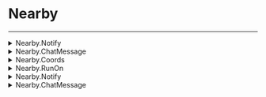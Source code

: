 # Nearby
---
<details><summary markdown="span">
Nearby.Notify</summary>

---

#### Notify all players within a specified distance of you

##### `Client`
##### Lib.Nearby.Notify(distance, message, type, duration)

#### Parameters
- **distance**: number - The distance to notify players within
- **message**: string - The message to send to players
- **type**: "success" | "error" - The type of notification to send
- **duration**: number - The duration of the notification
#### Return
- **return**: boolean, string? - true if successful, false and error message if not

---
</details>

<details><summary markdown="span">
Nearby.ChatMessage</summary>

---

#### Send a chat message to all players within a specified distance of you

##### `Client`
##### Lib.Nearby.ChatMessage(distance, message)

#### Parameters
- **distance**: number - The distance to send the chat message to players within
- **message**: string - The message to send to players
#### Return
- **return**: boolean, string? - true if successful, false and error message if not

---
</details>

<details><summary markdown="span">
Nearby.Coords</summary>

---

#### Get players near a specified entity or coordinates

##### `Server`
##### Lib.Nearby.Coords(v3, distance)

#### Parameters
- **v3**: number | vector3 - The entity or coordinates to get players near
- **distance**: number - The distance to get players near
#### Return
- **return**: number[] - The players near the entity or coordinates

---
</details>

<details><summary markdown="span">
Nearby.RunOn</summary>

---

#### Run a callback on all players within a specified distance of you

##### `Server`
##### Lib.Nearby.RunOn(idEntityOrCoords, distance, cb)

#### Parameters
- **idEntityOrCoords**: number | vector3 - The entity or coordinates to run the callback on players around
- **distance**: number - The distance to run the callback on players within
- **cb**: fun(id: number) - The callback function

---
</details>

<details><summary markdown="span">
Nearby.Notify</summary>

---

#### Notify all players within a specified distance of you

##### `Server`
##### Lib.Nearby.Notify(idEntityOrCoords, distance, message, type, duration)

#### Parameters
- **idEntityOrCoords**: number | vector3 - The entity or coordinates to notify players around
- **distance**: number - The distance to notify players within
- **message**: string - The message to send to players
- **type**: "success" | "error" - The type of notification to send
- **duration**: number - The duration of the notification

---
</details>

<details><summary markdown="span">
Nearby.ChatMessage</summary>

---

#### Send a chat message to all players within a specified distance of you

##### `Server`
##### Lib.Nearby.ChatMessage(idEntityOrCoords, distance, message)

#### Parameters
- **idEntityOrCoords**: number | vector3 - The entity or coordinates to send the chat message to players around
- **distance**: number - The distance to send the chat message to players within
- **message**: string - The message to send to players

---
</details>


